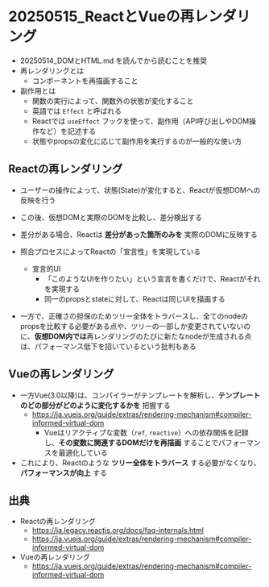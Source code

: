 # 20250515_ReactとVueの再レンダリング

* 20250514_DOMとHTML.md を読んでから読むことを推奨
* 再レンダリングとは
    * コンポーネントを再描画すること
* 副作用とは
    * 関数の実行によって、関数外の状態が変化すること
    * 英語では `Effect` と呼ばれる
    * Reactでは `useEffect` フックを使って、副作用（API呼び出しやDOM操作など）を記述する
    * 状態やpropsの変化に応じて副作用を実行するのが一般的な使い方

## Reactの再レンダリング

* ユーザーの操作によって、状態(State)が変化すると、Reactが仮想DOMへの反映を行う
* この後、仮想DOMと実際のDOMを比較し、差分検出する
* 差分がある場合、Reactは **差分があった箇所のみを** 実際のDOMに反映する

* 照合プロセスによってReactの「宣言性」を実現している
    * 宣言的UI
        * 「このようなUIを作りたい」という宣言を書くだけで、Reactがそれを実現する
        * 同一のpropsとstateに対して、Reactは同じUIを描画する
* 一方で、正確さの担保のためツリー全体をトラバースし、全てのnodeのpropsを比較する必要がある点や、ツリーの一部しか変更されていないのに、**仮想DOM内では**再レンダリングのたびに新たなnodeが生成される点は、パフォーマンス低下を招いているという批判もある

## Vueの再レンダリング

* 一方Vue(3.0以降)は、コンパイラーがテンプレートを解析し、**テンプレートのどの部分がどのように変化するかを** 把握する
    * <https://ja.vuejs.org/guide/extras/rendering-mechanism#compiler-informed-virtual-dom>
        * Vueはリアクティブな変数（`ref`, `reactive`）への依存関係を記録し、**その変数に関連するDOMだけを再描画** することでパフォーマンスを最適化している
* これにより、Reactのような **ツリー全体をトラバース** する必要がなくなり、**パフォーマンスが向上** する

## 出典

* Reactの再レンダリング
    * <https://ja.legacy.reactjs.org/docs/faq-internals.html>
    * <https://ja.vuejs.org/guide/extras/rendering-mechanism#compiler-informed-virtual-dom>
* Vueの再レンダリング
    * <https://ja.vuejs.org/guide/extras/rendering-mechanism#compiler-informed-virtual-dom>
